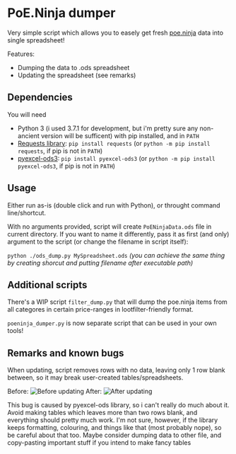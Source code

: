 # PoE.Ninja dumper

Very simple script which allows you to easely get fresh [poe.ninja](https://poe.ninja/) data into single spreadsheet!

Features:

* Dumping the data to .ods spreadsheet
* Updating the spreadsheet (see remarks)

## Dependencies

You will need

* Python 3 (i used 3.7.1 for development, but i'm pretty sure any non-ancient version will be sufficent) with pip installed, and in `PATH`
* [Requests library](http://docs.python-requests.org/en/master/): `pip install requests` (or `python -m pip install requests`, if pip is not in `PATH`)
* [pyexcel-ods3](https://github.com/pyexcel/pyexcel-ods3): `pip install pyexcel-ods3` (or `python -m pip install pyexcel-ods3`, if pip is not in `PATH`)

## Usage

Either run as-is (double click and run with Python), or throught command line/shortcut.

With no arguments provided, script will create `PoENinjaData.ods` file in current directory. If you want to name it differently, pass it as first (and only) argument to the script (or change the filename in script itself):

`python ./ods_dump.py MySpreadsheet.ods`
*(you can achieve the same thing by creating shorcut and putting filename after executable path)*

## Additional scripts

There's a WIP script `filter_dump.py` that will dump the poe.ninja items from all categores in certain price-ranges in lootfilter-friendly format.

`poeninja_dumper.py` is now separate script that can be used in your own tools!

## Remarks and known bugs

When updating, script removes rows with no data, leaving only 1 row blank between, so it may break user-created tables/spreadsheets.

Before:
![Before updating](https://i.imgur.com/H2knRfa.png)
After:
![After updating](https://i.imgur.com/6OmoJ5v.png)

This bug is caused by pyexcel-ods library, so i can't really do much about it. Avoid making tables which leaves more than two rows blank, and everything should pretty much work. I'm not sure, however, if the library keeps formatting, colouring, and things like that (most probably nope), so be careful about that too. Maybe consider dumping data to other file, and copy-pasting important stuff if you intend to make fancy tables
